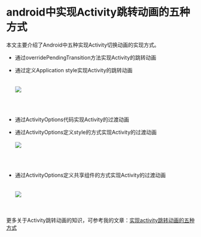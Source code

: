 # android中实现Activity跳转动画的五种方式

本文主要介绍了Android中五种实现Activity切换动画的实现方式。

- 通过overridePendingTransition方法实现Activity的跳转动画

- 通过定义Application style实现Activity的跳转动画
<br><br><br><img src="https://github.com/yipianfengye/android-activityAnim/blob/master/images/ezgif.com-video-to-gif.gif">

<br><br>
- 通过ActivityOptions代码实现Activity的过渡动画

- 通过ActivityOptions定义style的方式实现Activity的过渡动画
<br><br><img src="https://github.com/yipianfengye/android-activityAnim/blob/master/images/ezgif.com-video-to-gif%20(1).gif">


<br><br>
- 通过ActivityOptions定义共享组件的方式实现Activity的过渡动画
<br><br><br><img src="https://github.com/yipianfengye/android-activityAnim/blob/master/images/ezgif.com-video-to-gif%20(2).gif">


<br><br>
更多关于Activity跳转动画的知识，可参考我的文章：<a href="http://blog.csdn.net/qq_23547831/article/details/51821159">实现activity跳转动画的五种方式</a>
